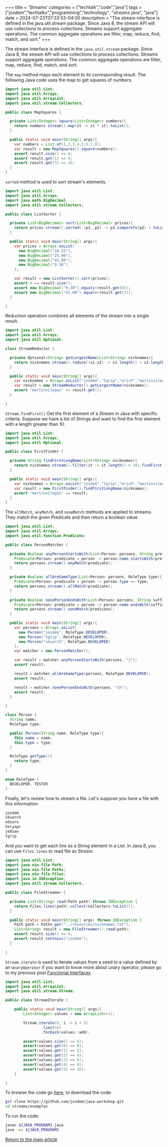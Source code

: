 +++
title = 'Streams'
categories = ["techtalk","code","java"]
tags = ["josdem","techtalks","programming","technology", "streams java", "java"]
date = 2024-07-23T07:33:53-04:00
description = "The stream interface is defined in the java.util.stream package. Since Java 8, the stream API will use collections to process collections. Streams support aggregate operations. The common aggregate operations are filter, map, reduce, find, match, and sort."
+++

The stream interface is defined in the `java.util.stream` package. Since Java 8, the stream API will use collections to process collections. Streams support aggregate operations. The common aggregate operations are filter, map, reduce, find, match, and sort.

The `map` method maps each element to its corresponding result. The following Java code uses the map to get squares of numbers.

```java
import java.util.List;
import java.util.Arrays;
import java.util.ArrayList;
import java.util.stream.Collectors;

public class MapSquares {

  private List<Integer> square(List<Integer> numbers){
    return numbers.stream().map(it -> it * it).toList();
  }

  public static void main(String[] args){
    var numbers = List.of(1,2,3,4,5,6,7,8);
    var result = new MapSquares().square(numbers);
    assert result.size() == 8;
    assert result.get(1) == 4;
    assert result.get(3) == 16;
  }
}
```

`sorted` method is used to sort stream's elements.

```java
import java.util.List;
import java.util.Arrays;
import java.math.BigDecimal;
import java.util.stream.Collectors;

public class ListSorter {

  private List<BigDecimal> sort(List<BigDecimal> prices){
    return prices.stream().sorted( (p1, p2) -> p1.compareTo(p2) ).toList();
  }

  public static void main(String[] args){
    var prices = Arrays.asList(
      new BigDecimal("10.25"),
      new BigDecimal("25.90"),
      new BigDecimal("41.60"),
      new BigDecimal("9.50")
    );

    var result = new ListSorter().sort(prices);
    assert 4 == result.size();
    assert new BigDecimal("9.50").equals(result.get(0));
    assert new BigDecimal("41.60").equals(result.get(3));
  }

}
```

Reduction operation combines all elements of the stream into a single result.

```java
import java.util.List;
import java.util.Arrays;
import java.util.Optional;

class StreamReductor {

  private Optional<String> getLargestName(List<String> nicknames){
    return nicknames.stream().reduce((s1,s2) -> s1.length() > s2.length() ? s1 : s2);
  }

  public static void main(String[] args){
    var nicknames = Arrays.asList("josdem","tgrip","erich","martinvilegas","skuarch");
    var result = new StreamReductor().getLargestName(nicknames);
    assert "martinvilegas" == result.get();
  }

}
```

`Stream.findFirst()` Get the first element of a Stream in Java with specific criteria. Suppose we have a list of Strings and want to find the first element with a length greater than 10.

```java
import java.util.List;
import java.util.Arrays;
import java.util.Optional;

public class FirstFinder {

  private String findFirstLongName(List<String> nicknames){
    return nicknames.stream().filter(it -> it.length() > 10).findFirst().orElse("");
  }

  public static void main(String[] args){
    var nicknames = Arrays.asList("josdem","tgrip","erich","martinvilegas","skuarch");
    var result = new FirstFinder().findFirstLongName(nicknames);
    assert "martinvilegas" == result;
  }
}
```
The `allMatch`, `anyMatch`, and `noneMatch` methods are applied to streams. They match the given Predicate and then return a boolean value.

```java
import java.util.List;
import java.util.Arrays;
import java.util.function.Predicate;

public class PersonMatcher {

  private Boolean anyPersonStartsWith(List<Person> persons, String prefix){
    Predicate<Person> predicate = person -> person.name.startsWith(prefix);
    return persons.stream().anyMatch(predicate);
  }

  private Boolean allAreSameType(List<Person> persons, RoleType type){
    Predicate<Person> predicate = person -> person.type == type;
    return persons.stream().allMatch(predicate);
  }

  private Boolean nonePersonEndsWith(List<Person> persons, String suffix){
    Predicate<Person> predicate = person -> person.name.endsWith(suffix);
    return persons.stream().noneMatch(predicate);
  }

  public static void main(String[] args){
    var persons = Arrays.asList(
      new Person("josdem", RoleType.DEVELOPER),
      new Person("tgtip", RoleType.DEVELOPER),
      new Person("skuarch", RoleType.DEVELOPER)
    );
    var matcher = new PersonMatcher();

    var result = matcher.anyPersonStartsWith(persons, "j");
    assert result;

    result = matcher.allAreSameType(persons, RoleType.DEVELOPER);
    assert result;

    result = matcher.nonePersonEndsWith(persons, "zh");
    assert result;
  }

}

class Person {
  String name;
  RoleType type;

  public Person(String name, RoleType type){
    this.name = name;
    this.type = type;
  }

  RoleType getType(){
    return type;
  }
}

enum RoleType {
  DEVELOPER, TESTER
}
```
Finally, let's review how to stream a file. Let's suppose you have a file with this information:

```bash
josdem
skuarch
edzero
heryxpc
jeduan
tgrip
```

And you want to get each line as a String element in a List. In Java 8, you can use `Files.lines` to read file as Stream.

```java
import java.util.List;
import java.nio.file.Path;
import java.nio.file.Paths;
import java.nio.file.Files;
import java.io.IOException;
import java.util.stream.Collectors;

public class FileStreamer {

  private List<String> read(Path path) throws IOException {
    return Files.lines(path).collect(Collectors.toList());
  }

  public static void main(String[] args) throws IOException {
    Path path = Paths.get("../resources/nicknames.txt");
    List<String> result = new FileStreamer().read(path);
    assert result.size() == 6;
    assert result.contains("josdem");
  }

}
```

`Stream.iterate` is used to iterate values from a seed to a value defined by an `UnaryOperator` if you want to know more about unary operator, please go to my previous post [Functional Interfaces](https://josdem.io/techtalk/java/functional_interfaces/#Basic_Functional_Interfaces)

```java
import java.util.List;
import java.util.ArrayList;
import java.util.stream.Stream;

public class StreamIterate {

    public static void main(String[] args){
        List<Integer> values = new ArrayList<>();

        Stream.iterate(0, i -> i + 2)
                .limit(6)
                .forEach(values::add);

        assert(values.size() == 6);
        assert(values.get(0) == 0);
        assert(values.get(1) == 2);
        assert(values.get(2) == 4);
        assert(values.get(3) == 6);
        assert(values.get(4) == 8);
        assert(values.get(5) == 10);
    }

}
```

To browse the code go [here](https://github.com/josdem/java-workshop), to download the code:

```bash
git clone https://github.com/josdem/java-workshop.git
cd streams/examples
```

To run the code:

```bash
javac ${JAVA_PROGRAM}.java
java -ea ${JAVA_PROGRAM}
```

[Return to the main article](/techtalk/java)
